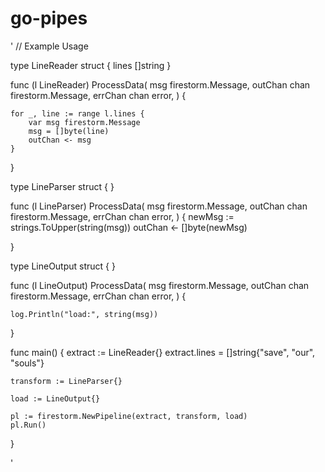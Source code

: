 # go-pipes


'
// Example Usage

type LineReader struct {
	lines []string
}

func (l LineReader) ProcessData(
	msg firestorm.Message,
	outChan chan firestorm.Message,
	errChan chan error,
) {

	for _, line := range l.lines {
		var msg firestorm.Message
		msg = []byte(line)
		outChan <- msg
	}

}

type LineParser struct {
}

func (l LineParser) ProcessData(
	msg firestorm.Message,
	outChan chan firestorm.Message,
	errChan chan error,
) {
	newMsg := strings.ToUpper(string(msg))
	outChan <- []byte(newMsg)

}

type LineOutput struct {
}

func (l LineOutput) ProcessData(
	msg firestorm.Message,
	outChan chan firestorm.Message,
	errChan chan error,
) {

	log.Println("load:", string(msg))

}

func main() {
	extract := LineReader{}
	extract.lines = []string{"save", "our", "souls"}

	transform := LineParser{}

	load := LineOutput{}

	pl := firestorm.NewPipeline(extract, transform, load)
	pl.Run()
}

'
